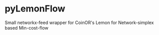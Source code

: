 # pyLemonFlow
Small networkx-feed wrapper for CoinOR's Lemon for Network-simplex based Min-cost-flow
